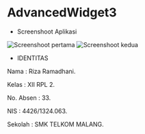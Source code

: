 # AdvancedWidget3

* Screenshoot Aplikasi

![Screenshoot pertama](https://ramadhanirz.files.wordpress.com/2016/10/whatsapp-image-2016-10-29-at-8-36-12-pm4.jpeg)
![Screenshoot kedua](https://ramadhanirz.files.wordpress.com/2016/10/whatsapp-image-2016-10-29-at-8-36-12-pm5.jpeg)


* IDENTITAS

<p> Nama : Riza Ramadhani.
<p> Kelas : XII RPL 2.
<p> No. Absen : 33.
<p> NIS : 4426/1324.063.
<p> Sekolah : SMK TELKOM MALANG.
